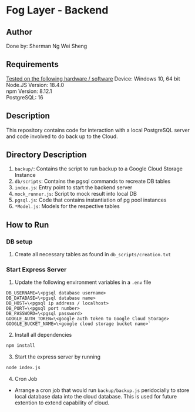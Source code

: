 # Fog Layer - Backend
## Author
Done by: Sherman Ng Wei Sheng

## Requirements
<u>Tested on the following hardware / software</u>
Device: Windows 10, 64 bit<br/>
Node.JS Version: 18.4.0<br/>
npm Version: 8.12.1<br/>
PostgreSQL: 16<br/>

## Description
This repository contains code for interaction with a local PostgreSQL server and code involved to do back up to the Cloud.

## Directory Description
1. `backup/`: Contains the script to run backup to a Google Cloud Storage Instance
2. `db/scripts`: Contains the pgsql commands to recreate DB tables
3. `index.js`: Entry point to start the backend server
4. `mock_runner.js`: Script to mock result into local DB
5. `pgsql.js`: Code that contains instantiation of pg pool instances
6. `*Model.js`: Models for the respective tables

## How to Run
### DB setup
1. Create all necessary tables as found in `db_scripts/creation.txt`

### Start Express Server
1. Update the following environment variables in a `.env` file
```
DB_USERNAME=\<pgsql database username>
DB_DATABASE=\<pgsql database name>
DB_HOST=\<pgsql ip address / localhost>
DB_PORT=\<pgsql port number>
DB_PASSWORD=\<pgsql password>
GOOGLE_AUTH_TOKEN=\<google auth token to Google Cloud Storage>
GOOGLE_BUCKET_NAME=\<google cloud storage bucket name>`
```
2. Install all dependencies
```bash
npm install
```
3. Start the express server by running
```bash
node index.js
```
4. Cron Job
- Arrange a cron job that would run `backup/backup.js` peridocially to store local database data into the cloud database. This is used for future extention to extend capability of cloud.

